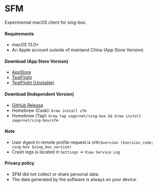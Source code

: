 # SFM

Experimental macOS client for sing-box.

#### Requirements

* macOS 13.0+
* An Apple account outside of mainland China (App Store Version)

#### Download (App Store Version)

* [AppStore](https://apps.apple.com/us/app/sing-box/id6451272673)
* [TestFlight](https://testflight.apple.com/join/AcqO44FH)
* [TestFlight (Unstable)](https://testflight.apple.com/join/Aqw9v5D3)

#### Download (Independent Version)

* [GitHub Release](https://github.com/SagerNet/sing-box/releases/latest)
* Homebrew (Cask): `brew install sfm`
* Homebrew (Tap): `brew tap sagernet/sing-box && brew install sagernet/sing-box/sfm`

#### Note

* User Agent in remote profile request is `SFM/$version ($version_code; sing-box $sing_box_version)`
* Crash logs is located in `Settings` -> `View Service Log`

#### Privacy policy

* SFM did not collect or share personal data.
* The data generated by the software is always on your device.
